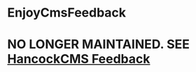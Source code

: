 # EnjoyCmsFeedback

# NO LONGER MAINTAINED. SEE [HancockCMS Feedback](https://github.com/red-rocks/hancock_cms_feedback)
